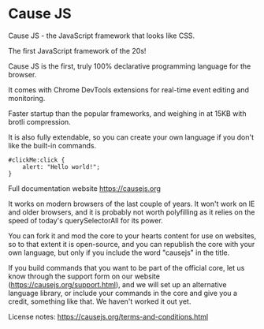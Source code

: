 # Cause JS
Cause JS - the JavaScript framework that looks like CSS.

The first JavaScript framework of the 20s!

Cause JS is the first, truly 100% declarative programming language for the browser.

It comes with Chrome DevTools extensions for real-time event editing and monitoring.

Faster startup than the popular frameworks, and weighing in at 15KB with brotli compression.

It is also fully extendable, so you can create your own language if you don't like the built-in commands.

```
#clickMe:click {
    alert: "Hello world!";
}
```

Full documentation website
https://causejs.org

It works on modern browsers of the last couple of years. It won't work on IE and older browsers, and it is probably not worth polyfilling as it relies on the speed of today's querySelectorAll for its power.

You can fork it and mod the core to your hearts content for use on websites, so to that extent it is open-source, and you can republish the core with your own language, but only if you include the word "causejs" in the title.

If you build commands that you want to be part of the official core, let us know through the support form on our website (https://causejs.org/support.html), and we will set up an alternative language library, or include your commands in the core and give you a credit, something like that. We haven't worked it out yet.

License notes:
https://causejs.org/terms-and-conditions.html
